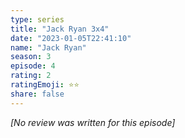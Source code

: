 ```yaml
---
type: series
title: "Jack Ryan 3x4"
date: "2023-01-05T22:41:10"
name: "Jack Ryan"
season: 3
episode: 4
rating: 2
ratingEmoji: ⭐️⭐️
share: false
---
```


*[No review was written for this episode]*
